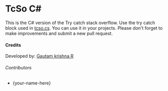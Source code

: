 # TcSo C# #
This is the C# version of the Try catch stack overflow. Use the try catch block used in [tcso.cs](https://github.com/gautamkrishnar/tcso/blob/master/C%23/tcso.cs). You can use it in your projects. Please don't forget to make  improvements and submit a new pull request.

#### Credits
Developed by: [Gautam krishna R](https://github.com/gautamkrishnar/)

###### Contributors
* {your-name-here}
